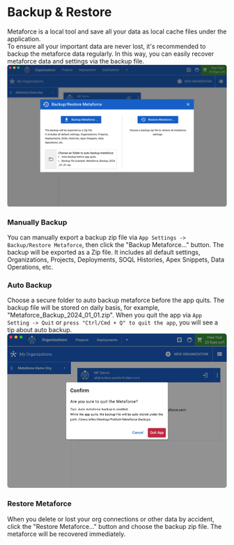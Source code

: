 # Backup & Restore

Metaforce is a local tool and save all your data as local cache files under the application.  
To ensure all your important data are never lost, it's recommended to backup the metaforce data regularly. In this way, you can easily recover metaforce data and settings via the backup file.
![metaforce backup](./images/backup.jpg)

### Manually Backup

You can manually export a backup zip file via `App Settings -> Backup/Restore Metaforce`, then click the "Backup Metaforce..." button. The backup will be exported as a Zip file. It includes all default settings, Organizations, Projects, Deployments, SOQL Histories, Apex Snippets, Data Operations, etc.

### Auto Backup

Choose a secure folder to auto backup metaforce before the app quits. The backup file will be stored on daily basis, for example, "Metaforce_Backup_2024_01_01.zip".
When you quit the app via `App Setting -> Quit` or `press "Ctrl/Cmd + Q" to quit the app`, you will see a tip about auto backup.
![metaforce backup](./images/backup_warning.jpg)

### Restore Metaforce

When you delete or lost your org connections or other data by accident, click the "Restore Metaforce..." button and choose the backup zip file. The metaforce will be recovered immediately.
